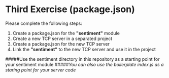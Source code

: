 Third Exercise (package.json)
=================================================

Please complete the following steps:
 
1. Create a package.json for the **"sentiment"** module
2. Create a new TCP server in a separated project
3. Create a package.json for the new TCP server
3. Link the **"sentiment"** to the new TCP server and use it in the project

#####Use the sentiment directory in this repository as a starting point for your sentiment module
#####*You can also use the boilerplate index.js as a staring point for your server code*